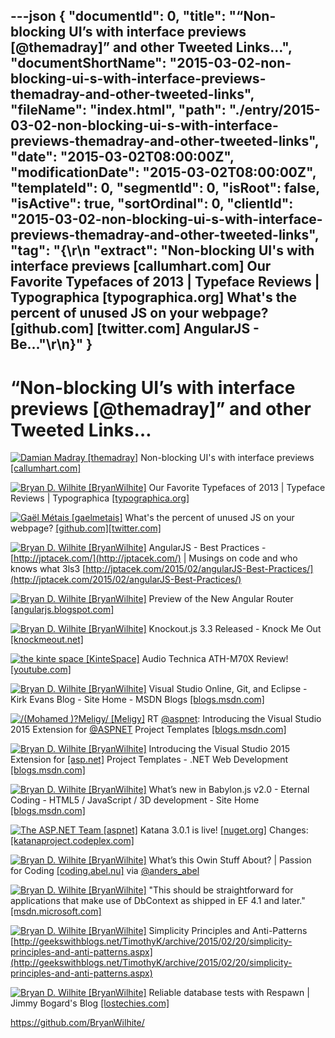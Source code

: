 ---json
{
  "documentId": 0,
  "title": "“Non-blocking UI’s with interface previews [@themadray]” and other Tweeted Links…",
  "documentShortName": "2015-03-02-non-blocking-ui-s-with-interface-previews-themadray-and-other-tweeted-links",
  "fileName": "index.html",
  "path": "./entry/2015-03-02-non-blocking-ui-s-with-interface-previews-themadray-and-other-tweeted-links",
  "date": "2015-03-02T08:00:00Z",
  "modificationDate": "2015-03-02T08:00:00Z",
  "templateId": 0,
  "segmentId": 0,
  "isRoot": false,
  "isActive": true,
  "sortOrdinal": 0,
  "clientId": "2015-03-02-non-blocking-ui-s-with-interface-previews-themadray-and-other-tweeted-links",
  "tag": "{\r\n  \"extract\": \"Non-blocking UI's with interface previews [callumhart.com]        Our Favorite Typefaces of 2013 | Typeface Reviews | Typographica [typographica.org]        What's the percent of unused JS on your webpage? [github.com] [twitter.com]        AngularJS - Be...\"\r\n}"
}
---

# “Non-blocking UI’s with interface previews [@themadray]” and other Tweeted Links…

[<img alt="Damian Madray [themadray]" src="https://songhay.blob.core.windows.net/shared-social-twitter/themadray.jpg">](http://damian.is/ "Damian Madray [themadray]") Non-blocking UI's with interface previews [[callumhart.com]](http://www.callumhart.com/blog/non-blocking-uis-with-interface-previews?utm_content=buffer591f6&utm_medium=social&utm_source=twitter.com&utm_campaign=buffer)

[<img alt="Bryan D. Wilhite [BryanWilhite]" src="https://songhay.blob.core.windows.net/shared-social-twitter/BryanWilhite.jpeg">](http://songhayblog.azurewebsites.net/ "Bryan D. Wilhite [BryanWilhite]") Our Favorite Typefaces of 2013 | Typeface Reviews | Typographica [[typographica.org]](http://typographica.org/features/our-favorite-typefaces-of-2013/)

[<img alt="Gaël Métais [gaelmetais]" src="https://songhay.blob.core.windows.net/shared-social-twitter/gaelmetais.jpg">](http://www.gaelmetais.com/ "Gaël Métais [gaelmetais]") What's the percent of unused JS on your webpage? [[github.com]](https://github.com/gmetais/unusedjs)[[twitter.com]](https://twitter.com/gaelmetais/status/566369156950654976/photo/1)

[<img alt="Bryan D. Wilhite [BryanWilhite]" src="https://songhay.blob.core.windows.net/shared-social-twitter/BryanWilhite.jpeg">](http://songhayblog.azurewebsites.net/ "Bryan D. Wilhite [BryanWilhite]") AngularJS - Best Practices - [http://jptacek.com/](http://jptacek.com/) | Musings on code and who knows what 3ls3 [http://jptacek.com/2015/02/angularJS-Best-Practices/](http://jptacek.com/2015/02/angularJS-Best-Practices/)

[<img alt="Bryan D. Wilhite [BryanWilhite]" src="https://songhay.blob.core.windows.net/shared-social-twitter/BryanWilhite.jpeg">](http://songhayblog.azurewebsites.net/ "Bryan D. Wilhite [BryanWilhite]") Preview of the New Angular Router [[angularjs.blogspot.com]](http://angularjs.blogspot.com/2015/02/preview-of-new-angular-router.html)

[<img alt="Bryan D. Wilhite [BryanWilhite]" src="https://songhay.blob.core.windows.net/shared-social-twitter/BryanWilhite.jpeg">](http://songhayblog.azurewebsites.net/ "Bryan D. Wilhite [BryanWilhite]") Knockout.js 3.3 Released - Knock Me Out [[knockmeout.net]](http://www.knockmeout.net/2015/02/knockout-3-3-released.html)

[<img alt="the kinte space [KinteSpace]" src="https://songhay.blob.core.windows.net/shared-social-twitter/KinteSpace.png">](http://kintespace.com/ "the kinte space [KinteSpace]") Audio Technica ATH-M70X Review! [[youtube.com]](https://www.youtube.com/watch?v=3yoAj-PRsZ0&feature=youtube_gdata)

[<img alt="Bryan D. Wilhite [BryanWilhite]" src="https://songhay.blob.core.windows.net/shared-social-twitter/BryanWilhite.jpeg">](http://songhayblog.azurewebsites.net/ "Bryan D. Wilhite [BryanWilhite]") Visual Studio Online, Git, and Eclipse - Kirk Evans Blog - Site Home - MSDN Blogs [[blogs.msdn.com]](http://blogs.msdn.com/b/kaevans/archive/2015/02/19/visual-studio-online-git-and-eclipse.aspx)

[<img alt="/(Mohamed )?Meligy/ [Meligy]" src="https://songhay.blob.core.windows.net/shared-social-twitter/Meligy.jpeg">](http://gurustop.net/ "/(Mohamed )?Meligy/ [Meligy]") RT [@aspnet](http://twitter.com/aspnet): Introducing the Visual Studio 2015 Extension for [@ASPNET](http://twitter.com/ASPNET) Project Templates [[blogs.msdn.com]](http://blogs.msdn.com/b/webdev/archive/2015/02/08/some-of-asp-net-project-templates-in-vs-2015-are-available-on-vs-gallery.aspx)

[<img alt="Bryan D. Wilhite [BryanWilhite]" src="https://songhay.blob.core.windows.net/shared-social-twitter/BryanWilhite.jpeg">](http://songhayblog.azurewebsites.net/ "Bryan D. Wilhite [BryanWilhite]") Introducing the Visual Studio 2015 Extension for [[asp.net]](http://www.asp.net/) Project Templates - .NET Web Development [[blogs.msdn.com]](http://blogs.msdn.com/b/webdev/archive/2015/02/08/some-of-asp-net-project-templates-in-vs-2015-are-available-on-vs-gallery.aspx)

[<img alt="Bryan D. Wilhite [BryanWilhite]" src="https://songhay.blob.core.windows.net/shared-social-twitter/BryanWilhite.jpeg">](http://songhayblog.azurewebsites.net/ "Bryan D. Wilhite [BryanWilhite]") What’s new in Babylon.js v2.0 - Eternal Coding - HTML5 / JavaScript / 3D development - Site Home [[blogs.msdn.com]](http://blogs.msdn.com/b/eternalcoding/archive/2015/02/18/what-s-new-in-babylon-js-v2-0.aspx)

[<img alt="The ASP.NET Team [aspnet]" src="https://songhay.blob.core.windows.net/shared-social-twitter/aspnet.png">](http://asp.net/ "The ASP.NET Team [aspnet]") Katana 3.0.1 is live! [[nuget.org]](http://www.nuget.org/packages/Microsoft.Owin.Host.SystemWeb/) Changes: [[katanaproject.codeplex.com]](https://katanaproject.codeplex.com/workitem/list/advanced?keyword=&status=All&type=All&priority=All&release=3.0.1&assignedTo=All&component=All&sortField=ReasonClosed&sortDirection=Ascending&reasonClosed=Fixed&size=25)

[<img alt="Bryan D. Wilhite [BryanWilhite]" src="https://songhay.blob.core.windows.net/shared-social-twitter/BryanWilhite.jpeg">](http://songhayblog.azurewebsites.net/ "Bryan D. Wilhite [BryanWilhite]") What’s this Owin Stuff About? | Passion for Coding [[coding.abel.nu]](http://coding.abel.nu/2014/05/whats-this-owin-stuff-about/) via [@anders_abel](http://twitter.com/anders_abel)

[<img alt="Bryan D. Wilhite [BryanWilhite]" src="https://songhay.blob.core.windows.net/shared-social-twitter/BryanWilhite.jpeg">](http://songhayblog.azurewebsites.net/ "Bryan D. Wilhite [BryanWilhite]") "This should be straightforward for applications that make use of DbContext as shipped in EF 4.1 and later." [[msdn.microsoft.com]](https://msdn.microsoft.com/en-us/data/upgradeef6.aspx)

[<img alt="Bryan D. Wilhite [BryanWilhite]" src="https://songhay.blob.core.windows.net/shared-social-twitter/BryanWilhite.jpeg">](http://songhayblog.azurewebsites.net/ "Bryan D. Wilhite [BryanWilhite]") Simplicity Principles and Anti-Patterns [http://geekswithblogs.net/TimothyK/archive/2015/02/20/simplicity-principles-and-anti-patterns.aspx](http://geekswithblogs.net/TimothyK/archive/2015/02/20/simplicity-principles-and-anti-patterns.aspx)

[<img alt="Bryan D. Wilhite [BryanWilhite]" src="https://songhay.blob.core.windows.net/shared-social-twitter/BryanWilhite.jpeg">](http://songhayblog.azurewebsites.net/ "Bryan D. Wilhite [BryanWilhite]") Reliable database tests with Respawn | Jimmy Bogard's Blog [[lostechies.com]](https://lostechies.com/jimmybogard/2015/02/19/reliable-database-tests-with-respawn/)

<https://github.com/BryanWilhite/>

